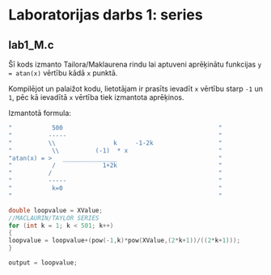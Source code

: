 # Laboratorijas darbs 1: series

## lab1_M.c

Šī kods izmanto Tailora/Maklaurena rindu lai aptuveni aprēķinātu funkcijas ```y = atan(x)``` vērtību kādā ```x``` punktā.  

Kompilējot un palaižot kodu, lietotājam ir prasīts ievadīt ```x``` vērtību starp ```-1``` un ```1```, pēc kā ievadītā ```x``` vērtība tiek izmantota aprēķinos.  

Izmantotā formula: 
```c
"           500                                           "
"          -----                                          "
"          \\                k     -1-2k                  "
"           \\          (-1)  * x                         "
"atan(x) = >   _______________                            "
"           /             1+2k                            "
"          /                                              "
"          -----                                          "
"           k=0                                           "
"                                                         "
```

``` c
double loopvalue = XValue;
//MACLAURIN/TAYLOR SERIES
for (int k = 1; k < 501; k++)
{
loopvalue = loopvalue+(pow(-1,k)*pow(XValue,(2*k+1))/((2*k+1)));
}

output = loopvalue;
```

